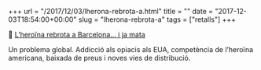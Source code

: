 +++
url = "/2017/12/03/lherona-rebrota-a.html"
title = ""
date = "2017-12-03T18:54:00+00:00"
slug = "lherona-rebrota-a"
tags = ["retalls"]
+++

📎 [L’heroïna rebrota a Barcelona… i ja mata](https://www.vilaweb.cat/noticies/lheroina-rebrota-a-barcelona-i-ja-mata/)

Un problema global. Addicció als opiacis als EUA, competència de l’heroïna americana, baixada de preus i noves vies de distribució.
